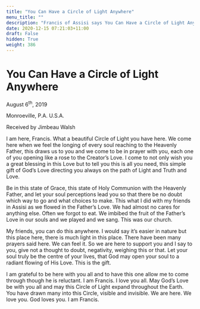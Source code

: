 ```yaml
---
title: "You Can Have a Circle of Light Anywhere"
menu_title: ""
description: "Francis of Assisi says You Can Have a Circle of Light Anywhere"
date: 2020-12-15 07:21:03+11:00
draft: False
hidden: True
weight: 386
---
```

# You Can Have a Circle of Light Anywhere

August 6<sup>th</sup>, 2019

Monroeville, P.A. U.S.A.

Received by Jimbeau Walsh

 

I am here, Francis. What a beautiful Circle of Light you have here. We come here when we feel the longing of every soul reaching to the Heavenly Father, this draws us to you and we come to be in prayer with you, each one of you opening like a rose to the Creator’s Love. I come to not only wish you a great blessing in this Love but to tell you this is all you need, this simple gift of God’s Love directing you always on the path of Light and Truth and Love.  

Be in this state of Grace, this state of Holy Communion with the Heavenly Father, and let your soul perceptions lead you so that there be no doubt which way to go and what choices to make.  This what I did with my friends in Assisi as we flowed in the Father’s Love. We had almost no cares for anything else. Often we forgot to eat. We imbibed the fruit of the Father’s Love in our souls and we played and we sang. This was our church. 

My friends, you can do this anywhere. I would say it’s easier in nature but this place here, there is much light in this place. There have been many prayers said here. We can feel it. So we are here to support you and I say to you, give not a thought to doubt, negativity, weighing this or that. Let your soul truly be the centre of your lives, that God may open your soul to a radiant flowing of His Love. This is the gift.

I am grateful to be here with you all and to have this one allow me to come through though he is reluctant. I am Francis. I love you all. May God’s Love be with you all and may this Circle of Light expand throughout the Earth. You have drawn many into this Circle, visible and invisible. We are here. We love you. God loves you. I am Francis.